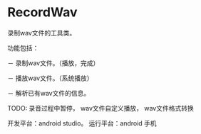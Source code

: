 # RecordWav

录制wav文件的工具类。

功能包括：

－ 录制wav文件。（播放，完成）

－ 播放wav文件。（系统播放）

－ 解析已有wav文件的信息。

TODO: 
  录音过程中暂停，
  wav文件自定义播放，
  wav文件格式转换

开发平台：android studio。
运行平台：android 手机
